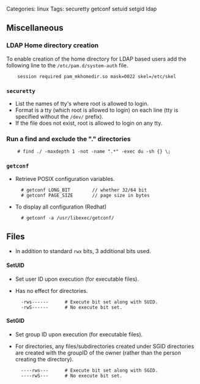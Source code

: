Categories: linux
Tags: securetty
      getconf
      setuid
      setgid
      ldap

## Miscellaneous

### LDAP Home directory creation

To enable creation of the home directory for LDAP based users add the following line to the `/etc/pam.d/system-auth` file.

        session required pam_mkhomedir.so mask=0022 skel=/etc/skel

### `securetty`

- List the names of tty's where root is allowed to login.
- Format is a tty (which root is allowed to login) on each line (tty is specified without the `/dev/` prefix).
- If the file does not exist, root is allowed to login on any tty.


### Run a find and exclude the "." directories ###

        # find ./ -maxdepth 1 -not -name ".*" -exec du -sh {} \;

### `getconf`

- Retrieve POSIX configuration variables.

        # getconf LONG_BIT        // whether 32/64 bit
        # getconf PAGE_SIZE       // page size in bytes

- To display all configuration (Redhat)

        # getconf -a /usr/libexec/getconf/


## Files

- In addition to standard `rwx` bits, 3 additional bits used.

#### SetUID

- Set user ID upon execution (for executable files).
- Has no effect for directories.

        -rws------      # Execute bit set along with SUID.
        -rwS------      # No execute bit set.

#### SetGID

- Set group ID upon execution (for executable files).
- For directories, any files/subdirectories created under SGID directories are created with the groupID of the owner (rather than the person creating the directory).

        ----rws---      # Execute bit set along with SGID.
        ----rwS---      # No execute bit set.

